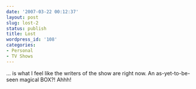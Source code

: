 ```yaml
---
date: '2007-03-22 00:12:37'
layout: post
slug: lost-2
status: publish
title: Lost
wordpress_id: '108'
categories:
- Personal
- TV Shows
---
```


... is what I feel like the writers of the show are right now. An as-yet-to-be-seen magical BOX?!  Ahhh!

